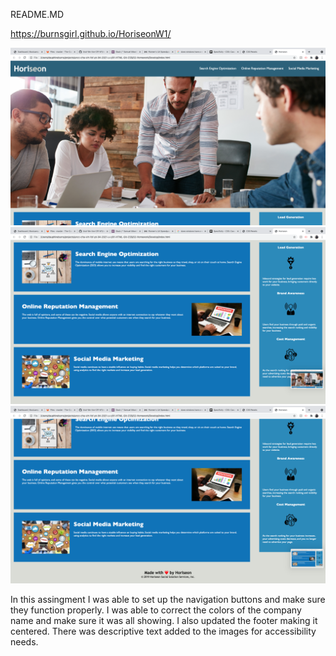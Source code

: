 README.MD

https://burnsgirl.github.io/HoriseonW1/


![Image](./assets/images/one.png "This image")
![Image](./assets/images/two.png "This image")
![Image](./assets/images/three.png "This image")

In this assingment I was able to set up the navigation buttons and make sure they function properly. I was able to correct the colors of the company name and make sure it was all showing. I also updated the footer making it centered. There was descriptive text added to the images for accessibility needs.

